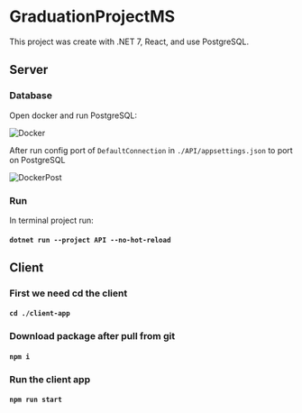 # GraduationProjectMS

This project was create with .NET 7, React, and use PostgreSQL.

## Server

### Database

Open docker and run PostgreSQL:

<img src="https://cdn.discordapp.com/attachments/1072793867109273640/1075260771778437150/image.png" alt="Docker" title="Docker">

After run config port of `DefaultConnection` in `./API/appsettings.json` to port on PostgreSQL

<img src="https://cdn.discordapp.com/attachments/1072793867109273640/1075261848259149874/image.png" alt="DockerPost" title="DockerPost">

### Run

In terminal project run:

#### `dotnet run --project API --no-hot-reload`

## Client

### First we need cd the client

#### `cd ./client-app`

### Download package after pull from git

#### `npm i`

### Run the client app

#### `npm run start`
